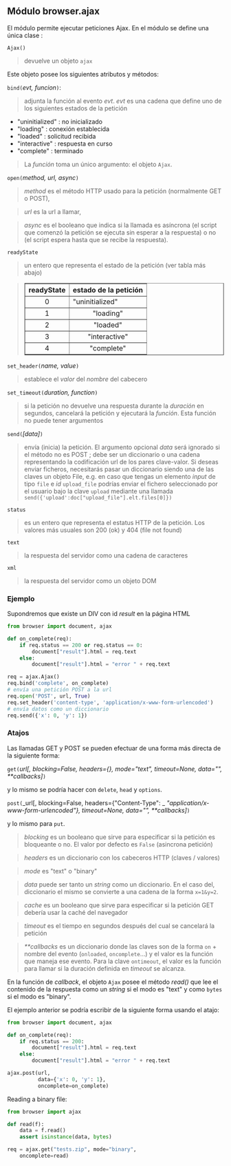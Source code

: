 Módulo **browser.ajax**
-----------------------

El módulo permite ejecutar peticiones Ajax. En el módulo se define una única
clase :

`Ajax()`
> devuelve un objeto `ajax`

Este objeto posee los siguientes atributos y métodos:

`bind(`_evt, funcion_`)`:
> adjunta la función al evento *evt*. *evt* es una cadena que define uno de los
> siguientes estados de la petición

- "uninitialized" : no inicializado
- "loading" : conexión establecida
- "loaded" : solicitud recibida
- "interactive" : respuesta en curso
- "complete" : terminado

> La _función_ toma un único argumento: el objeto `Ajax`.

`open(`_method, url, async_`)`
> _method_ es el método HTTP usado para la petición (normalmente GET o POST),

> _url_ es la url a llamar,

> _async_ es el booleano que indica si la llamada es asíncrona (el
> script que comenzó la petición se ejecuta sin esperar a la
> respuesta) o no (el script espera hasta que se recibe la respuesta).

`readyState`
> un entero que representa el estado de la petición (ver tabla más abajo)

<blockquote>
<table cellspacing=0 cellpadding=4 border=1>
<tr><th>
readyState
</th><th>
estado de la petición
</th></tr>
<tr><td align="center">0</td><td>"uninitialized"</td></tr>
<tr><td align="center">1</td><td align="center">"loading"</td></tr>
<tr><td align="center">2</td><td align="center">"loaded"</td></tr>
<tr><td align="center">3</td><td align="center">"interactive"</td></tr>
<tr><td align="center">4</td><td align="center">"complete"</td></tr>
</table>
</blockquote>

`set_header(`_name, value_`)`
> establece el _valor_ del _nombre_ del cabecero

`set_timeout(`_duration, function_`)`
> si la petición no devuelve una respuesta durante la _duración_ en segundos,
> cancelará la petición y ejecutará la _función_. Esta función no puede tener
> argumentos

`send(`_[data]_`)`
> envía (inicia) la petición. El argumento opcional _data_ será ignorado si el
> método no es POST ; debe ser un diccionario o una cadena representando la codificación url
> de los pares clave-valor. Si deseas enviar ficheros, necesitarás pasar un diccionario siendo una de las claves
> un objeto File, e.g. en caso que tengas un elemento _input_ de tipo `file` e _id_ `upload_file`
> podrías enviar el fichero seleccionado por el usuario bajo la clave `upload` mediante una
> llamada `send({'upload':doc["upload_file"].elt.files[0]})`

`status`
> es un entero que representa el estatus HTTP de la petición. Los valores más
> usuales son 200 (ok) y 404 (file not found)

`text`
> la respuesta del servidor como una cadena de caracteres

`xml`
> la respuesta del servidor como un objeto DOM

### Ejemplo

Supondremos que existe un DIV con id _result_ en la página HTML

```python
from browser import document, ajax

def on_complete(req):
    if req.status == 200 or req.status == 0:
        document["result"].html = req.text
    else:
        document["result"].html = "error " + req.text

req = ajax.Ajax()
req.bind('complete', on_complete)
# envía una petición POST a la url
req.open('POST', url, True)
req.set_header('content-type', 'application/x-www-form-urlencoded')
# envía datos como un diccionario
req.send({'x': 0, 'y': 1})
```

### Atajos

Las llamadas GET y POST se pueden efectuar de una forma más directa de la
siguiente forma:

`get(`_url[, blocking=False, headers={}, mode="text", timeout=None, data="", **callbacks]_`)`

y lo mismo se podría hacer con `delete`, `head` y `options`.

`post(`_url[, blocking=False, headers={"Content-Type": _
_"application/x-www-form-urlencoded"}, timeout=None, data="", **callbacks]_`)`

y lo mismo para `put`.

> _blocking_ es un booleano que sirve para especificar si la petición es
> bloqueante o no. El valor por defecto es `False` (asincrona petición)

> _headers_ es un diccionario con los cabeceros HTTP (claves / valores)

> _mode_ es "text" o "binary"

> _data_ puede ser tanto un *string* como un diccionario. En el caso del,
> diccionario el mismo se convierte a una cadena de la forma `x=1&y=2`.

> _cache_ es un booleano que sirve para especificar si la petición GET
> debería usar la caché del navegador

> _timeout_ es el tiempo en segundos después del cual se cancelará la petición

> _**callbacks_ es un diccionario donde las claves son de la forma
> `on` + nombre del evento (`onloaded`, `oncomplete`...) y el valor es la
> función que maneja ese evento. Para la clave `ontimeout`, el valor
> es la función para llamar si la duración definida en _timeout_ se alcanza.

En la función de *callback*, el objeto `Ajax` posee el método _read()_ que lee
el contenido de la respuesta como un *string* si el modo es "text" y como `bytes`
si el modo es "binary".

El ejemplo anterior se podría escribir de la siguiente forma usando el atajo:

```python
from browser import document, ajax

def on_complete(req):
    if req.status == 200:
        document["result"].html = req.text
    else:
        document["result"].html = "error " + req.text

ajax.post(url,
          data={'x': 0, 'y': 1},
          oncomplete=on_complete)
```

Reading a binary file:

```python
from browser import ajax

def read(f):
    data = f.read()
    assert isinstance(data, bytes)

req = ajax.get("tests.zip", mode="binary",
    oncomplete=read)
```
